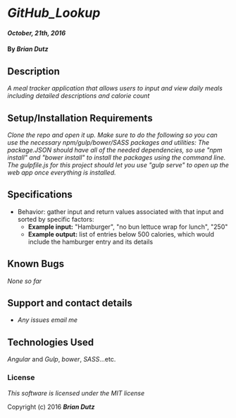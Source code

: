 # _GitHub_Lookup_

#### _October, 21th, 2016_

#### By _**Brian Dutz**_

## Description

_A meal tracker application that allows users to input and view daily meals including detailed descriptions and calorie count_

## Setup/Installation Requirements

_Clone the repo and open it up. Make sure to do the following so you can use the necessary npm/gulp/bower/SASS packages and utilities:
 The package.JSON should have all of the needed dependencies, so use "npm install" and "bower install" to install the packages using the command line. The gulpfile.js for this project should let you use "gulp serve" to open up the web app once everything is installed._

## Specifications

* Behavior: gather input and return values associated with that input and sorted by specific factors:
  * **Example input:** "Hamburger", "no bun lettuce wrap for lunch", "250"
  * **Example output:** list of entries below 500 calories, which would include the hamburger entry and its details


## Known Bugs

_None so far_

## Support and contact details

* _Any issues email me_

## Technologies Used

_Angular_ and _Gulp_, _bower_, _SASS_...etc.

### License

*This software is licensed under the MIT license*

Copyright (c) 2016 **_Brian Dutz_**
